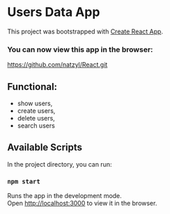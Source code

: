 # Users Data App

This project was bootstrapped with [Create React App](https://github.com/facebook/create-react-app).

### You can now view this app in the browser:

https://github.com/natzyl/React.git

## Functional:
- show users,
- create users,
- delete users,
- search users

## Available Scripts

In the project directory, you can run:

### `npm start`

Runs the app in the development mode.\
Open [http://localhost:3000](http://localhost:3000) to view it in the browser.

